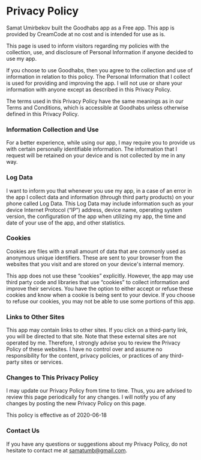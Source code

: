 # Privacy Policy

Samat Umirbekov built the Goodhabs app as a Free app. This app is provided by CreamCode at no cost and is intended for use as is.

This page is used to inform visitors regarding my policies with the collection, use, and disclosure of Personal Information if anyone decided to use my app.

If you choose to use Goodhabs, then you agree to the collection and use of information in relation to this policy. The Personal Information that I collect is used for providing and improving the app. I will not use or share your information with anyone except as described in this Privacy Policy.

The terms used in this Privacy Policy have the same meanings as in our Terms and Conditions, which is accessible at Goodhabs unless otherwise defined in this Privacy Policy.

### Information Collection and Use

For a better experience, while using our app, I may require you to provide us with certain personally identifiable information. The information that I request will be retained on your device and is not collected by me in any way.

### Log Data

I want to inform you that whenever you use my app, in a case of an error in the app I collect data and information (through third party products) on your phone called Log Data. This Log Data may include information such as your device Internet Protocol (“IP”) address, device name, operating system version, the configuration of the app when utilizing my app, the time and date of your use of the app, and other statistics.

### Cookies

Cookies are files with a small amount of data that are commonly used as anonymous unique identifiers. These are sent to your browser from the websites that you visit and are stored on your device's internal memory.

This app does not use these “cookies” explicitly. However, the app may use third party code and libraries that use “cookies” to collect information and improve their services. You have the option to either accept or refuse these cookies and know when a cookie is being sent to your device. If you choose to refuse our cookies, you may not be able to use some portions of this app.

### Links to Other Sites

This app may contain links to other sites. If you click on a third-party link, you will be directed to that site. Note that these external sites are not operated by me. Therefore, I strongly advise you to review the Privacy Policy of these websites. I have no control over and assume no responsibility for the content, privacy policies, or practices of any third-party sites or services.

### Changes to This Privacy Policy

I may update our Privacy Policy from time to time. Thus, you are advised to review this page periodically for any changes. I will notify you of any changes by posting the new Privacy Policy on this page.

This policy is effective as of 2020-06-18

### Contact Us

If you have any questions or suggestions about my Privacy Policy, do not hesitate to contact me at samatumb@gmail.com.
